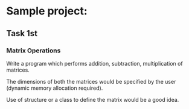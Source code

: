 # Sample project:

## Task 1st

### Matrix Operations

Write a program which performs addition, subtraction, multiplication of matrices.

The dimensions of both the matrices would be specified by the user (dynamic memory allocation
required).

Use of structure or a class to define the matrix would be a good idea.
